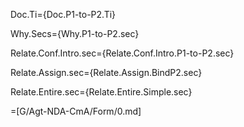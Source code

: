 Doc.Ti={Doc.P1-to-P2.Ti}

Why.Secs={Why.P1-to-P2.sec}

Relate.Conf.Intro.sec={Relate.Conf.Intro.P1-to-P2.sec}

Relate.Assign.sec={Relate.Assign.BindP2.sec}

Relate.Entire.sec={Relate.Entire.Simple.sec}

=[G/Agt-NDA-CmA/Form/0.md]